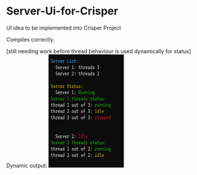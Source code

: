 # Server-Ui-for-Crisper
UI idea to be implemented into Crisper Project

Compiles correctly.

[still needing work before thread behaviour is used dynamically for status] 
Dynamic output:
<img src="https://github.com/indirectDirectEnumeration69/Server-Ui-for-Crisper/blob/main/ServerPi.png" width="200px" height="300px">
